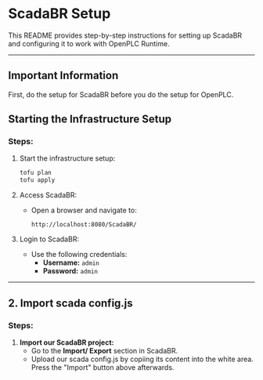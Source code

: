 # ScadaBR Setup

This README provides step-by-step instructions for setting up ScadaBR and configuring it to work with OpenPLC Runtime.

---
## **Important Information**
First, do the setup for ScadaBR before you do the setup for OpenPLC.

## **Starting the Infrastructure Setup**

### Steps:
1. Start the infrastructure setup:
   ```bash
   tofu plan
   tofu apply
   ```

2. Access ScadaBR:
    - Open a browser and navigate to:
      ```
      http://localhost:8080/ScadaBR/
      ```

3. Login to ScadaBR:
    - Use the following credentials:
        - **Username:** `admin`
        - **Password:** `admin`

---

## **2. Import scada config.js**

### Steps:
1. **Import our ScadaBR project:**
    - Go to the **Import/ Export** section in ScadaBR.
    - Upload our scada config.js by copiing its content into the white area. Press the "Import" button above afterwards.



